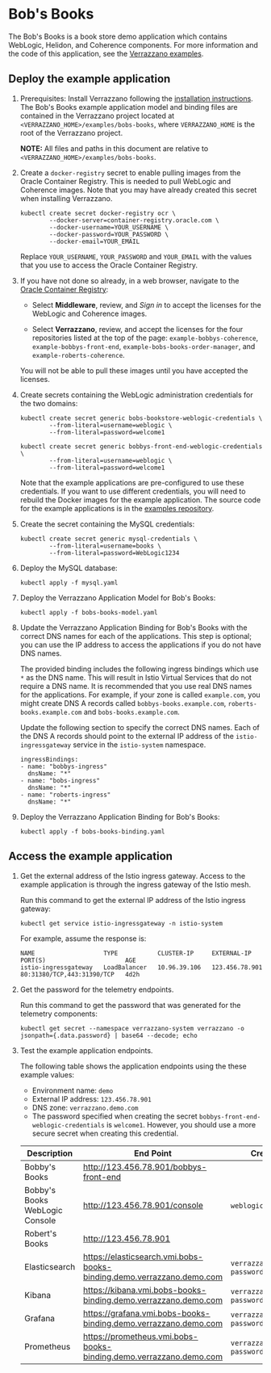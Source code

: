 # Bob's Books

The Bob's Books is a book store demo application which contains WebLogic, Helidon, and Coherence components. For more information and the code of this application, see the [Verrazzano examples](https://github.com/verrazzano/examples).

## Deploy the example application

1. Prerequisites: Install Verrazzano following the [installation instructions](../../install/README.md).
   The Bob's Books example application model and binding files are contained in the Verrazzano project located at `<VERRAZZANO_HOME>/examples/bobs-books`, where `VERRAZZANO_HOME` is the root of the Verrazzano project.

   **NOTE:** All files and paths in this document are relative to `<VERRAZZANO_HOME>/examples/bobs-books`.

1. Create a `docker-registry` secret to enable pulling images from the Oracle Container
   Registry.  This is needed to pull WebLogic and Coherence images.  Note that you
   may have already created this secret when installing Verrazzano.

   ```
   kubectl create secret docker-registry ocr \
           --docker-server=container-registry.oracle.com \
           --docker-username=YOUR_USERNAME \
           --docker-password=YOUR_PASSWORD \
           --docker-email=YOUR_EMAIL
   ```

   Replace `YOUR_USERNAME`, `YOUR_PASSWORD` and `YOUR_EMAIL` with the values that you
   use to access the Oracle Container Registry.

1. If you have not done so already, in a web browser, navigate to the [Oracle Container Registry](https://container-registry.oracle.com):

    - Select **Middleware**, review, and _Sign in_ to accept the licenses for the WebLogic and Coherence images.

    - Select **Verrazzano**, review, and accept the licenses for the four repositories listed at the top of the page: `example-bobbys-coherence`, `example-bobbys-front-end`, `example-bobs-books-order-manager`, and `example-roberts-coherence`.

    You will not be able to pull these images until you have accepted the licenses.

1. Create secrets containing the WebLogic administration credentials for the
   two domains:

   ```
   kubectl create secret generic bobs-bookstore-weblogic-credentials \
           --from-literal=username=weblogic \
           --from-literal=password=welcome1

   kubectl create secret generic bobbys-front-end-weblogic-credentials \
           --from-literal=username=weblogic \
           --from-literal=password=welcome1
   ```

   Note that the example applications are pre-configured to use these credentials.
   If you want to use different credentials, you will need to rebuild the
   Docker images for the example application.  The source code for the example
   applications is in the [examples repository](https://github.com/verrazzano/examples).

1. Create the secret containing the MySQL credentials:

   ```
   kubectl create secret generic mysql-credentials \
           --from-literal=username=books \
           --from-literal=password=WebLogic1234
   ```

1. Deploy the MySQL database:

   ```
   kubectl apply -f mysql.yaml
   ```

1. Deploy the Verrazzano Application Model for Bob's Books:

   ```
   kubectl apply -f bobs-books-model.yaml
   ```

1. Update the Verrazzano Application Binding for Bob's Books with the correct DNS names for
   each of the applications.  This step is optional; you can use the IP
   address to access the applications if you do not have DNS names.

   The provided binding includes the following ingress bindings which use
   `*` as the DNS name.  This will result in Istio Virtual Services that
   do not require a DNS name.  It is recommended that you use real DNS
   names for the applications.  For example, if your zone is called
   `example.com`, you might create DNS A records called `bobbys-books.example.com`,
   `roberts-books.example.com` and `bobs-books.example.com`.

   Update the following section to specify the correct DNS names.  Each
   of the DNS A records should point to the external IP address of the
   `istio-ingressgateway` service in the `istio-system` namespace.

    ```
    ingressBindings:
    - name: "bobbys-ingress"
      dnsName: "*"
    - name: "bobs-ingress"
      dnsName: "*"
    - name: "roberts-ingress"
      dnsName: "*"
    ```

1. Deploy the Verrazzano Application Binding for Bob's Books:

   ```
   kubectl apply -f bobs-books-binding.yaml
   ```

## Access the example application

1. Get the external address of the Istio ingress gateway. Access to the example application is through the ingress gateway of the Istio mesh.

    Run this command to get the external IP address of the Istio ingress gateway:
    ```
    kubectl get service istio-ingressgateway -n istio-system
    ```

    For example, assume the response is:
    ```
    NAME                   TYPE           CLUSTER-IP     EXTERNAL-IP      PORT(S)                      AGE
    istio-ingressgateway   LoadBalancer   10.96.39.106   123.456.78.901   80:31380/TCP,443:31390/TCP   4d2h
    ```

1. Get the password for the telemetry endpoints.

    Run this command to get the password that was generated for the telemetry components:
    ```
    kubectl get secret --namespace verrazzano-system verrazzano -o jsonpath={.data.password} | base64 --decode; echo
    ```
1. Test the example application endpoints.

    The following table shows the application endpoints using the these example values:
    - Environment name: `demo`
    - External IP address: `123.456.78.901`
    - DNS zone: `verrazzano.demo.com`
    - The password specified when creating the secret `bobbys-front-end-weblogic-credentials` is `welcome1`. However, you should use a more secure secret when creating this credential.

    | Description| End Point | Credentials |
    | --- | --- | --- |
    | Bobby's Books | http://123.456.78.901/bobbys-front-end | |
    | Bobby's Books WebLogic Console | http://123.456.78.901/console | `weblogic`/`welcome1` |
    | Robert's Books | http://123.456.78.901 | |
    | Elasticsearch | https://elasticsearch.vmi.bobs-books-binding.demo.verrazzano.demo.com | `verrazzano`/`telemetry-password` |
    | Kibana | https://kibana.vmi.bobs-books-binding.demo.verrazzano.demo.com | `verrazzano`/`telemetry-password` |
    | Grafana | https://grafana.vmi.bobs-books-binding.demo.verrazzano.demo.com | `verrazzano`/`telemetry-password` |
    | Prometheus | https://prometheus.vmi.bobs-books-binding.demo.verrazzano.demo.com | `verrazzano`/`telemetry-password` |
